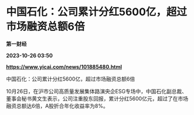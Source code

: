 # 中国石化：公司累计分红5600亿，超过市场融资总额6倍
**第一财经**

**2023-10-26 03:50**

**https://www.yicai.com/news/101885480.html**

中国石化：公司累计分红5600亿，超过市场融资总额6倍

10月26日，在沪市公司高质量发展集体路演央企ESG专场中，中国石化副总裁、董事会秘书黄文生表示，公司注重股东回报，累计分红5600亿元，超过了在市场融资总额达6倍，A股折合年化收益率为8%。